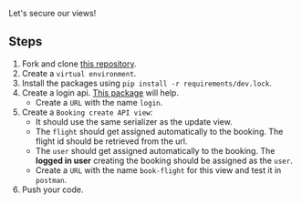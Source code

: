 Let's secure our views!

## Steps

1. Fork and clone [this repository](https://github.com/JoinCODED/TASK-Django-M8-Login-View).
2. Create a `virtual environment`.
3. Install the packages using `pip install -r requirements/dev.lock`.
4. Create a login api. [This package](https://pypi.org/project/djangorestframework-simplejwt/) will help.
   - Create a `URL` with the name `login`.
5. Create a `Booking create API view`:
   - It should use the same serializer as the update view.
   - The `flight` should get assigned automatically to the booking. The flight id should be retrieved from the url.
   - The `user` should get assigned automatically to the booking. The **logged in user** creating the booking should be assigned as the `user`.
   - Create a `URL` with the name `book-flight` for this view and test it in `postman`.
6. Push your code.
